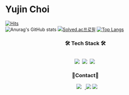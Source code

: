 
# Yujin Choi
[![Hits](https://hits.seeyoufarm.com/api/count/incr/badge.svg?url=https%3A%2F%2Fgithub.com%2Fyujin37%2Fhit-counter&count_bg=%23FFD2FB&title_bg=%23555555&icon=&icon_color=%23E7E7E7&title=hits&edge_flat=false)](https://hits.seeyoufarm.com)
<br>
![Anurag's GitHub stats](https://github-readme-stats.vercel.app/api?username=yujin37&theme=gruvbox_light&show_icons=true) [![Solved.ac프로필](http://mazassumnida.wtf/api/v2/generate_badge?boj=abby0616)](https://solved.ac/abby0616) 
[![Top Langs](https://github-readme-stats.vercel.app/api/top-langs/?username=yujin37&layout=compact)](https://github.com/anuraghazra/github-readme-stats)

<div align="center">


<h3><b>🛠 Tech Stack 🛠</b></h3>
<br>
<div align="center">
<img src="https://img.shields.io/badge/python-3776AB?style=flat-square&logo=python&logoColor=white"/></a>&nbsp 
<img src="https://img.shields.io/badge/c-A8B9CC?style=flat-square&logo=c&logoColor=white"/></a>&nbsp 
<img src="https://img.shields.io/badge/MySQL-4479A1?style=flat-square&logo=MySQL&logoColor=white"/></a>&nbsp 

<h3> <b>🔗Contact🔗</b> </h3>
<a href="mailto:yj061628@gmail.com">
    <img src="https://img.shields.io/badge/Gmail-d14836?style=flat-square&logo=Gmail&logoColor=white&link=mailto:yj061628@gmail.com" style="height : auto; margin-left : 10px; margin-right : 10px;"/>
</a>
<a href="https://yujinni-coding.tistory.com/"><img src="https://img.shields.io/badge/Tistory-9370DB?style=flat-square&logo=GitHub Sponsors&logoColor=white&link=https://yujinni-coding.tistory.com/"/></a>
<a href="https://clever-germanium-cb9.notion.site/My-Recording-01f98f00cfa84e998816d1616e6cfcea" target="_blank"><img src="https://img.shields.io/badge/Notion-000000?style=flat-square&logo=Notion&logoColor=white"/></a>

</div>







